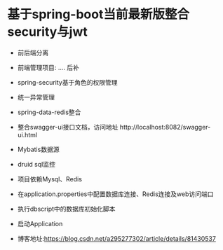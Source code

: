 # 基于spring-boot当前最新版整合security与jwt

- 前后端分离
- 前端管理项目: .... 后补
- spring-security基于角色的权限管理
- 统一异常管理
- spring-data-redis整合
- 整合swagger-ui接口文档，访问地址 http://localhost:8082/swagger-ui.html
- Mybatis数据源
- druid sql监控
- 项目依赖Mysql、Redis
- 在application.properties中配置数据库连接、Redis连接及web访问端口
- 执行dbscript中的数据库初始化脚本
- 启动Application

- 博客地址:https://blog.csdn.net/a295277302/article/details/81430537
